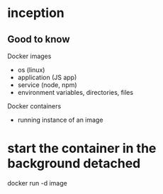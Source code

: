 # inception


## Good to know

Docker images
- os (linux)
- application (JS app)
- service (node, npm)
- environment variables, directories, files

Docker containers
- running instance of an image


# start the container in the background detached
docker run -d image